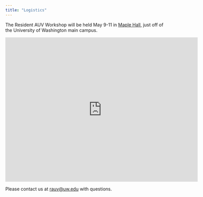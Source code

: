 ```yaml
---
title: "Logistics"
---
```


The Resident AUV Workshop will be held May 9-11 in [Maple Hall](http://uw.edu/maps/?mah), just off of the University of Washington main campus.

<iframe width="600" height="450" frameborder="0" style="border:0"
src="https://www.google.com/maps/embed/v1/place?q=Maple%20Hall%2C%20University%20of%20Washington&key=AIzaSyBVj9VlR6pL628eRiBS9ks1nFuQduUuyFk" allowfullscreen></iframe>

Please contact us at [rauv@uw.edu](mailto:rauv@uw.edu) with questions.
